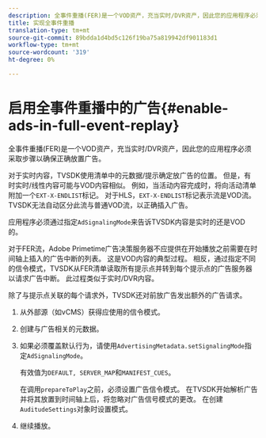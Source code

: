 ```yaml
---
description: 全事件重播(FER)是一个VOD资产，充当实时/DVR资产，因此您的应用程序必须采取步骤以确保正确放置广告。
title: 实现全事件重播
translation-type: tm+mt
source-git-commit: 89bdda1d4bd5c126f19ba75a819942df901183d1
workflow-type: tm+mt
source-wordcount: '319'
ht-degree: 0%

---
```



# 启用全事件重播中的广告{#enable-ads-in-full-event-replay}

全事件重播(FER)是一个VOD资产，充当实时/DVR资产，因此您的应用程序必须采取步骤以确保正确放置广告。

对于实时内容，TVSDK使用清单中的元数据/提示确定放广告的位置。 但是，有时实时/线性内容可能与VOD内容相似。 例如，当活动内容完成时，将向活动清单附加一个`EXT-X-ENDLIST`标记。 对于HLS，`EXT-X-ENDLIST`标记表示流是VOD流。 TVSDK无法自动区分此流与普通VOD流，以正确插入广告。

应用程序必须通过指定`AdSignalingMode`来告诉TVSDK内容是实时的还是VOD的。

对于FER流，Adobe Primetime广告决策服务器不应提供在开始播放之前需要在时间轴上插入的广告中断的列表。 这是VOD内容的典型过程。 相反，通过指定不同的信令模式，TVSDK从FER清单读取所有提示点并转到每个提示点的广告服务器以请求广告中断。 此过程类似于实时/DVR内容。

除了与提示点关联的每个请求外，TVSDK还对前放广告发出额外的广告请求。

1. 从外部源（如vCMS）获得应使用的信令模式。
1. 创建与广告相关的元数据。
1. 如果必须覆盖默认行为，请使用`AdvertisingMetadata.setSignalingMode`指定`AdSignalingMode`。

   有效值为`DEFAULT, SERVER_MAP`和`MANIFEST_CUES`。

   在调用`prepareToPlay`之前，必须设置广告信令模式。 在TVSDK开始解析广告并将其放置到时间轴上后，将忽略对广告信号模式的更改。 在创建`AuditudeSettings`对象时设置模式。

1. 继续播放。

<!--<a id="example_3567B4A0D53E4DA99C10C13244454026"></a>-->

